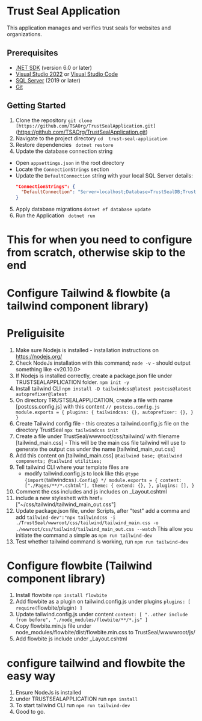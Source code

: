 
# Trust Seal Application

<!-- Brief description of what the Trust Seal Application does -->
This application manages and verifies trust seals for websites and organizations.

## Prerequisites

<!-- List all the software and tools needed to run the project -->
- [.NET SDK](https://dotnet.microsoft.com/download) (version 6.0 or later)
- [Visual Studio 2022](https://visualstudio.microsoft.com/) or [Visual Studio Code](https://code.visualstudio.com/)
- [SQL Server](https://www.microsoft.com/en-us/sql-server/sql-server-downloads) (2019 or later)
- [Git](https://git-scm.com/downloads)

## Getting Started

<!-- Step-by-step instructions to set up the project locally -->

1. Clone the repository
`git clone [https://github.com/TSAOrg/TrustSealApplication.git]`(https://github.com/TSAOrg/TrustSealApplication.git)
2. Navigate to the project directory
 `cd  trust-seal-application`
3. Restore dependencies
 ` dotnet restore`
 4. Update the database connection string
<!-- Explain where to find and how to update the connection string -->
- Open `appsettings.json` in the root directory
- Locate the `ConnectionStrings` section
- Update the `DefaultConnection` string with your local SQL Server details:
  ```json
  "ConnectionStrings": {
    "DefaultConnection": "Server=localhost;Database=TrustSealDB;Trusted_Connection=True;MultipleActiveResultSets=true"
  }
  ```

5. Apply database migrations
  `dotnet ef database update`
 6. Run the Application
  ` dotnet run`
# This for when you need to configure from scratch, otherwise skip to the end
# Configure Tailwind & flowbite (a tailwind component library)

# Preliguisite
1. Make sure Nodejs is installed - installation instructions on https://nodejs.org/
2. Check NodeJs installation with this command; `node -v` - should output something like <v20.10.0>
3. If Nodejs is installed correctly, create a package.json file under TRUSTSEALAPPLICATION folder.
   `npm init -y`
4. Install tailwind CLI
   `npm install -D tailwindcss@latest postcss@latest autoprefixer@latest`
5. On directory TRUSTSEALAPPLICATION, create a file with name [postcss.config.js] with this content
    `// postcss.config.js
    module.exports = {
      plugins: {
        tailwindcss: {},
        autoprefixer: {},
      }
    }`
6. Create Tailwind config file - this creates a tailwind.config.js file on the directory TrustSeal
  `npx tailwindcss init`
7. Create a file under TrustSeal/wwwroot/css/tailwind/ with filename [tailwind_main.css] - This will be the main css file tailwind will use to generate the output css under the name [tailwind_main_out.css]
8. Add this content on [tailwind_main.css]
    `@tailwind base;
     @tailwind components;
     @tailwind utilities;
    `
9. Tell tailwind CLI where your template files are
   - modify tailwind.config.js to look like this
   `@type {import(`tailwindcss`).Config} */
    module.exports = {
      content: ["./Pages/**/*.cshtml"],
      theme: {
        extend: {},
      },
      plugins: [],
    }`
10. Comment the css includes and js includes on _Layout.cshtml
11. include a new styleshett with href=["~/css/tailwind/tailwind_main_out.css"]
12. Update package.json file, under Scripts, after "test" add a comma and add 
    `tailwind-dev":"npx tailwindcss -i ./TrustSeal/wwwroot/css/tailwind/tailwind_main.css -o ./wwwroot/css/tailwind/tailwind_main_out.css --watch`
    This allow you initiate the command a simple as 
    `npm run tailwind-dev`
13. Test whether tailwind command is working, run `npm run tailwind-dev`

# Configure flowbite (Tailwind component library)
1. Install flowbite
    `npm install flowbite`
2. Add flowbite as a plugin on tailwind.config.js under plugins
    `plugins: [
        require(`flowbite/plugin`)
    ]`
3. Update tailwind.config.js under content
`content: [
        "..other include from before",
        "./node_modules/flowbite/**/*.js"
    ]`
4. Copy flowbite.min.js file under node_modules/flowbite/dist/flowbite.min.css to TrustSeal/wwwwroot/js/
5. Add flowbite js include under _Layout.cshtml

# configure tailwind and flowbite the easy way
1. Ensure NodeJs is installed
2. under TRUSTSEALAPPLICATION run
  `npm install`
3. To start tailwind CLI run
  `npm run tailwind-dev`
4. Good to go.



  
